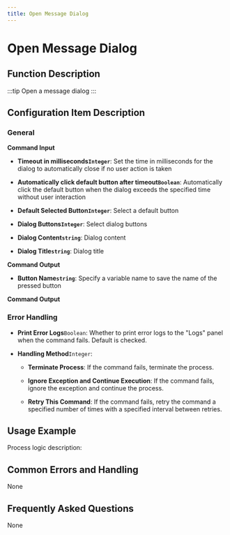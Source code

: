 ```yaml
---
title: Open Message Dialog
---
```


# Open Message Dialog

## Function Description

:::tip 
Open a message dialog
:::

## Configuration Item Description

### General

**Command Input**

- **Timeout in milliseconds`Integer`**: Set the time in milliseconds for the dialog to automatically close if no user action is taken

- **Automatically click default button after timeout`Boolean`**: Automatically click the default button when the dialog exceeds the specified time without user interaction

- **Default Selected Button`Integer`**: Select a default button

- **Dialog Buttons`Integer`**: Select dialog buttons

- **Dialog Content`string`**: Dialog content

- **Dialog Title`string`**: Dialog title


**Command Output**

- **Button Name`string`**: Specify a variable name to save the name of the pressed button


**Command Output**

### Error Handling

- **Print Error Logs**`Boolean`: Whether to print error logs to the "Logs" panel when the command fails. Default is checked. 

- **Handling Method**`Integer`:

    - **Terminate Process**: If the command fails, terminate the process.

    - **Ignore Exception and Continue Execution**: If the command fails, ignore the exception and continue the process.

    - **Retry This Command**: If the command fails, retry the command a specified number of times with a specified interval between retries.

## Usage Example

Process logic description:

## Common Errors and Handling

None

## Frequently Asked Questions

None

